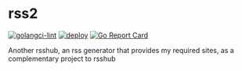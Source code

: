 # rss2

[![golangci-lint](https://github.com/91go/rss2/actions/workflows/golangci-lint.yaml/badge.svg)](https://github.com/91go/rss2/actions/workflows/golangci-lint.yaml)
[![deploy](https://github.com/91go/rss2/actions/workflows/deploy.yaml/badge.svg)](https://github.com/91go/rss2/actions/workflows/deploy.yaml)
[![Go Report Card](https://goreportcard.com/badge/github.com/91go/rss2)](https://goreportcard.com/report/github.com/91go/rss2)

Another rsshub, an rss generator that provides my required sites, as a complementary project to rsshub

[//]: # (TODO test)

[//]: # (TODO test111)

[//]: # (TODO testxxx)